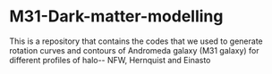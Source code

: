 # M31-Dark-matter-modelling
This is a repository that contains the codes that we used to generate rotation curves and contours of Andromeda galaxy (M31 galaxy) for  different profiles of halo-- NFW, Hernquist and Einasto
